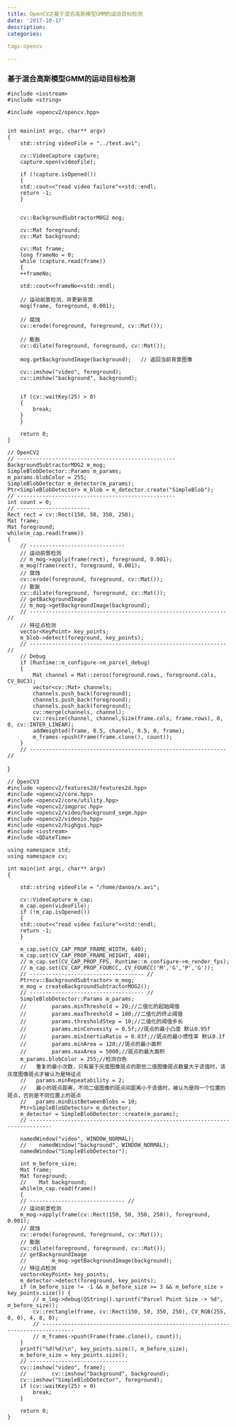 ```yaml
---
title: OpenCV之基于混合高斯模型GMM的运动目标检测
date: '2017-10-17'
description:
categories:

tags:opencv

---
```


>

### 基于混合高斯模型GMM的运动目标检测

>

	#include <iostream>  
	#include <string>  
	  
	#include <opencv2/opencv.hpp>  
	  
	  
	int main(int argc, char** argv)  
	{  
	    std::string videoFile = "../test.avi";  
	  
	    cv::VideoCapture capture;  
	    capture.open(videoFile);  
	  
	    if (!capture.isOpened())  
	    {  
		std::cout<<"read video failure"<<std::endl;  
		return -1;  
	    }  
	  
	  
	    cv::BackgroundSubtractorMOG2 mog;  
	  
	    cv::Mat foreground;  
	    cv::Mat background;  
	  
	    cv::Mat frame;  
	    long frameNo = 0;  
	    while (capture.read(frame))  
	    {  
		++frameNo;  
	  
		std::cout<<frameNo<<std::endl;  
	  
		// 运动前景检测，并更新背景  
		mog(frame, foreground, 0.001);         
		  
		// 腐蚀  
		cv::erode(foreground, foreground, cv::Mat());  
		  
		// 膨胀  
		cv::dilate(foreground, foreground, cv::Mat());  
	  
		mog.getBackgroundImage(background);   // 返回当前背景图像  
	  
		cv::imshow("video", foreground);  
		cv::imshow("background", background);  
	  
	  
		if (cv::waitKey(25) > 0)  
		{  
		    break;  
		}  
	    }  
	      
	    return 0;  
	}  

>

    // OpenCV2
    // --------------------------------------------------
    BackgroundSubtractorMOG2 m_mog;
    SimpleBlobDetector::Params m_params;
    m_params.blobColor = 255;
    SimpleBlobDetector m_detector(m_params);
    Ptr<SimpleBlobDetector> m_blob = m_detector.create("SimpleBlob");
    // --------------------------------------------------
    int count = 0;
    // -----------------------
    Rect rect = cv::Rect(150, 50, 350, 250);
    Mat frame;
    Mat foreground;
    while(m_cap.read(frame))
    {
        // ------------------------------
        // 运动前景检测
        // m_mog->apply(frame(rect), foreground, 0.001);
        m_mog(frame(rect), foreground, 0.001);
        // 腐蚀
        cv::erode(foreground, foreground, cv::Mat());
        // 膨胀
        cv::dilate(foreground, foreground, cv::Mat());
        // getBackgroundImage
        // m_mog->getBackgroundImage(background);
        // -------------------------------------------------------------- //
        // 特征点检测
        vector<KeyPoint> key_points;
        m_blob->detect(foreground, key_points);
        // -------------------------------------------------------------- //
        // Debug
        if (Runtime::m_configure->m_parcel_debug)
        {
            Mat channel = Mat::zeros(foreground.rows, foreground.cols, CV_8UC3);
            vector<cv::Mat> channels;
            channels.push_back(foreground);
            channels.push_back(foreground);
            channels.push_back(foreground);
            cv::merge(channels, channel);
            cv::resize(channel, channel,Size(frame.cols, frame.rows), 0, 0, cv::INTER_LINEAR);
            addWeighted(frame, 0.5, channel, 0.5, 0, frame);
            m_frames->push(Frame(frame.clone(), count));
        }
        // -------------------------------------------------------------- //
}

>


	// OpenCV3
	#include <opencv2/features2d/features2d.hpp>
	#include <opencv2/core.hpp>
	#include <opencv2/core/utility.hpp>
	#include <opencv2/imgproc.hpp>
	#include <opencv2/video/background_segm.hpp>
	#include <opencv2/videoio.hpp>
	#include <opencv2/highgui.hpp>
	#include <iostream>
	#include <QDateTime>

	using namespace std;
	using namespace cv;

	int main(int argc, char** argv)
	{

	    std::string videoFile = "/home/danoo/x.avi";

	    cv::VideoCapture m_cap;
	    m_cap.open(videoFile);
	    if (!m_cap.isOpened())
	    {
		std::cout<<"read video failure"<<std::endl;
		return -1;
	    }

	    m_cap.set(CV_CAP_PROP_FRAME_WIDTH, 640);
	    m_cap.set(CV_CAP_PROP_FRAME_HEIGHT, 480);
	    // m_cap.set(CV_CAP_PROP_FPS, Runtime::m_configure->m_render_fps);
	    // m_cap.set(CV_CAP_PROP_FOURCC, CV_FOURCC('M','G','P','G'));
	    // ------------------------------------ //
	    Ptr<cv::BackgroundSubtractor> m_mog;
	    m_mog = createBackgroundSubtractorMOG2();
	    // ------------------------------------ //
	    SimpleBlobDetector::Params m_params;
	    //        params.minThreshold = 20;//二值化的起始阈值
	    //        params.maxThreshold = 180;//二值化的终止阈值
	    //        params.thresholdStep = 10;//二值化的阈值步长
	    //        params.minConvexity = 0.5f;//斑点的最小凸度 默认0.95f
	    //        params.minInertiaRatio = 0.03f;//斑点的最小惯性率 默认0.1f
	    //        params.minArea = 120;//斑点的最小面积
	    //        params.maxArea = 5000;//斑点的最大面积
	    m_params.blobColor = 255;//检测白色
	    //   重复的最小次数，只有属于灰度图像斑点的那些二值图像斑点数量大于该值时，该灰度图像斑点才被认为是特征点
	    //   params.minRepeatability = 2;
	    //   最小的斑点距离，不同二值图像的斑点间距离小于该值时，被认为是同一个位置的斑点，否则是不同位置上的斑点
	    //   params.minDistBetweenBlobs = 10;
	    Ptr<SimpleBlobDetector> m_detector;
	    m_detector = SimpleBlobDetector::create(m_params);
	    // -----------------------------------------------------------------------------

	    namedWindow("video", WINDOW_NORMAL);
	    //    namedWindow("background", WINDOW_NORMAL);
	    namedWindow("SimpleBlobDetector");

	    int m_before_size;
	    Mat frame;
	    Mat foreground;
	    //    Mat background;
	    while(m_cap.read(frame))
	    {
		// ------------------------------ //
		// 运动前景检测
		m_mog->apply(frame(cv::Rect(150, 50, 350, 250)), foreground, 0.001);
		// 腐蚀
		cv::erode(foreground, foreground, cv::Mat());
		// 膨胀
		cv::dilate(foreground, foreground, cv::Mat());
		// getBackgroundImage
		//        m_mog->getBackgroundImage(background);
		// 特征点检测
		vector<KeyPoint> key_points;
		m_detector->detect(foreground, key_points);
		if (m_before_size != -1 && m_before_size >= 3 && m_before_size > key_points.size()) {
		    // m_log->debug(QString().sprintf("Parcel Point Size -> %d", m_before_size));
		    cv::rectangle(frame, cv::Rect(150, 50, 350, 250), CV_RGB(255, 0, 0), 4, 8, 0);
		    // --------------------------------------------------------------------------------
		    // m_frames->push(Frame(frame.clone(), count));
		}
		printf("%d(%d)\n", key_points.size(), m_before_size);
		m_before_size = key_points.size();
		// -------------------------------
		cv::imshow("video", frame);
		//        cv::imshow("background", background);
		cv::imshow("SimpleBlobDetector", foreground);
		if (cv::waitKey(25) > 0)
		    break;
	    }

	    return 0;
	}

>
